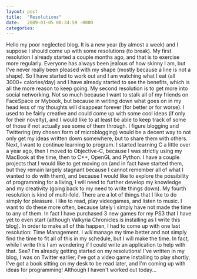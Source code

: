 ```yaml
---
layout: post
title:  "Resolutions"
date:   2009-01-05 00:34:59 -0000
categories:
---
```


Hello my poor neglected blog. It is a new year (by almost a week) and I suppose I should come up with some resolutions (to break).<!--more-->
My first resolution I already started a couple months ago, and that is to exercise more regularly. Everyone has always been jealous of how skinny I am, but I've never really been pleased with my shape (mostly because a line is not a shape). So I have started to work out and I am watching what I eat (all 3000+ calories/day) and I have already started to see the benefits, which is all the more reason to keep going.
My second resolution is to get more into social networking. Not so much because I want to stalk all of my friends on FaceSpace or Mybook, but because in writing down what goes on in my head less of my thoughts will disappear forever (for better or for worse). I used to be fairly creative and could come up with some cool ideas (if only for their novelty), and I would like to at least be able to keep track of some of those if not actually see some of them through. I figure blogging and Twittering (my chosen form of microblogging) would be a decent way to not only get my ideas written down somewhere, but to share them with others.
Next, I want to continue learning to program. I started learning C a little over a year ago, then I moved to Objective-C, because I was strictly using my MacBook at the time, then to C++, OpenGL and Python. I have a couple projects that I would like to get moving on (and in fact have started them, but they remain largely stagnant because I cannot remember all of what I wanted to do with them), and because I would like to explore the possibility of programming for a living, I will need to further develop my knowledge and my creativity (going back to my need to write things down).
My fourth resolution is kind of multi-fold. There are a lot of things that I like to do simply for pleasure. I like to read, play videogames, and listen to music. I want to do these more often, because lately I simply have not made the time to any of them. In fact I have purchased 3 new games for my PS3 that I have yet to even start (although Valkyria Chronicles is installing as I write this blog).
In order to make all of this happen, I had to come up with one last resolution: Time Management. I <em>will</em> manage my time better and not simply find the time to fit all of this in my schedule, but I will make the time. In fact, while I write this I am wondering if I could write an application to help with that. See? I'm already getting started on my resolutions! I've written in my blog, I was on Twitter earlier, I've got a video game installing to play shortly, I've got a book sitting on my desk to be read later, and I'm coming up with ideas for programming! Although I haven't worked out today...

